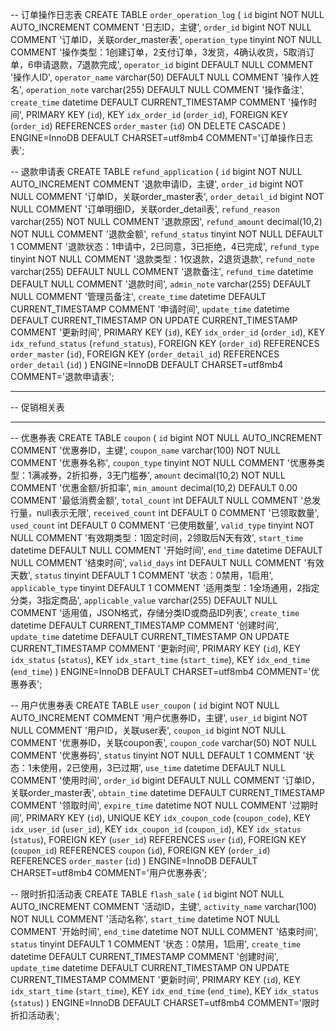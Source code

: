 
-- 订单操作日志表
CREATE TABLE `order_operation_log` (
  `id` bigint NOT NULL AUTO_INCREMENT COMMENT '日志ID，主键',
  `order_id` bigint NOT NULL COMMENT '订单ID，关联order_master表',
  `operation_type` tinyint NOT NULL COMMENT '操作类型：1创建订单，2支付订单，3发货，4确认收货，5取消订单，6申请退款，7退款完成',
  `operator_id` bigint DEFAULT NULL COMMENT '操作人ID',
  `operator_name` varchar(50) DEFAULT NULL COMMENT '操作人姓名',
  `operation_note` varchar(255) DEFAULT NULL COMMENT '操作备注',
  `create_time` datetime DEFAULT CURRENT_TIMESTAMP COMMENT '操作时间',
  PRIMARY KEY (`id`),
  KEY `idx_order_id` (`order_id`),
  FOREIGN KEY (`order_id`) REFERENCES `order_master` (`id`) ON DELETE CASCADE
) ENGINE=InnoDB DEFAULT CHARSET=utf8mb4 COMMENT='订单操作日志表';

-- 退款申请表
CREATE TABLE `refund_application` (
  `id` bigint NOT NULL AUTO_INCREMENT COMMENT '退款申请ID，主键',
  `order_id` bigint NOT NULL COMMENT '订单ID，关联order_master表',
  `order_detail_id` bigint NOT NULL COMMENT '订单明细ID，关联order_detail表',
  `refund_reason` varchar(255) NOT NULL COMMENT '退款原因',
  `refund_amount` decimal(10,2) NOT NULL COMMENT '退款金额',
  `refund_status` tinyint NOT NULL DEFAULT 1 COMMENT '退款状态：1申请中，2已同意，3已拒绝，4已完成',
  `refund_type` tinyint NOT NULL COMMENT '退款类型：1仅退款，2退货退款',
  `refund_note` varchar(255) DEFAULT NULL COMMENT '退款备注',
  `refund_time` datetime DEFAULT NULL COMMENT '退款时间',
  `admin_note` varchar(255) DEFAULT NULL COMMENT '管理员备注',
  `create_time` datetime DEFAULT CURRENT_TIMESTAMP COMMENT '申请时间',
  `update_time` datetime DEFAULT CURRENT_TIMESTAMP ON UPDATE CURRENT_TIMESTAMP COMMENT '更新时间',
  PRIMARY KEY (`id`),
  KEY `idx_order_id` (`order_id`),
  KEY `idx_refund_status` (`refund_status`),
  FOREIGN KEY (`order_id`) REFERENCES `order_master` (`id`),
  FOREIGN KEY (`order_detail_id`) REFERENCES `order_detail` (`id`)
) ENGINE=InnoDB DEFAULT CHARSET=utf8mb4 COMMENT='退款申请表';

-- ----------------------------
-- 促销相关表
-- ----------------------------

-- 优惠券表
CREATE TABLE `coupon` (
  `id` bigint NOT NULL AUTO_INCREMENT COMMENT '优惠券ID，主键',
  `coupon_name` varchar(100) NOT NULL COMMENT '优惠券名称',
  `coupon_type` tinyint NOT NULL COMMENT '优惠券类型：1满减券，2折扣券，3无门槛券',
  `amount` decimal(10,2) NOT NULL COMMENT '优惠金额/折扣率',
  `min_amount` decimal(10,2) DEFAULT 0.00 COMMENT '最低消费金额',
  `total_count` int DEFAULT NULL COMMENT '总发行量，null表示无限',
  `received_count` int DEFAULT 0 COMMENT '已领取数量',
  `used_count` int DEFAULT 0 COMMENT '已使用数量',
  `valid_type` tinyint NOT NULL COMMENT '有效期类型：1固定时间，2领取后N天有效',
  `start_time` datetime DEFAULT NULL COMMENT '开始时间',
  `end_time` datetime DEFAULT NULL COMMENT '结束时间',
  `valid_days` int DEFAULT NULL COMMENT '有效天数',
  `status` tinyint DEFAULT 1 COMMENT '状态：0禁用，1启用',
  `applicable_type` tinyint DEFAULT 1 COMMENT '适用类型：1全场通用，2指定分类，3指定商品',
  `applicable_value` varchar(255) DEFAULT NULL COMMENT '适用值，JSON格式，存储分类ID或商品ID列表',
  `create_time` datetime DEFAULT CURRENT_TIMESTAMP COMMENT '创建时间',
  `update_time` datetime DEFAULT CURRENT_TIMESTAMP ON UPDATE CURRENT_TIMESTAMP COMMENT '更新时间',
  PRIMARY KEY (`id`),
  KEY `idx_status` (`status`),
  KEY `idx_start_time` (`start_time`),
  KEY `idx_end_time` (`end_time`)
) ENGINE=InnoDB DEFAULT CHARSET=utf8mb4 COMMENT='优惠券表';

-- 用户优惠券表
CREATE TABLE `user_coupon` (
  `id` bigint NOT NULL AUTO_INCREMENT COMMENT '用户优惠券ID，主键',
  `user_id` bigint NOT NULL COMMENT '用户ID，关联user表',
  `coupon_id` bigint NOT NULL COMMENT '优惠券ID，关联coupon表',
  `coupon_code` varchar(50) NOT NULL COMMENT '优惠券码',
  `status` tinyint NOT NULL DEFAULT 1 COMMENT '状态：1未使用，2已使用，3已过期',
  `use_time` datetime DEFAULT NULL COMMENT '使用时间',
  `order_id` bigint DEFAULT NULL COMMENT '订单ID，关联order_master表',
  `obtain_time` datetime DEFAULT CURRENT_TIMESTAMP COMMENT '领取时间',
  `expire_time` datetime NOT NULL COMMENT '过期时间',
  PRIMARY KEY (`id`),
  UNIQUE KEY `idx_coupon_code` (`coupon_code`),
  KEY `idx_user_id` (`user_id`),
  KEY `idx_coupon_id` (`coupon_id`),
  KEY `idx_status` (`status`),
  FOREIGN KEY (`user_id`) REFERENCES `user` (`id`),
  FOREIGN KEY (`coupon_id`) REFERENCES `coupon` (`id`),
  FOREIGN KEY (`order_id`) REFERENCES `order_master` (`id`)
) ENGINE=InnoDB DEFAULT CHARSET=utf8mb4 COMMENT='用户优惠券表';

-- 限时折扣活动表
CREATE TABLE `flash_sale` (
  `id` bigint NOT NULL AUTO_INCREMENT COMMENT '活动ID，主键',
  `activity_name` varchar(100) NOT NULL COMMENT '活动名称',
  `start_time` datetime NOT NULL COMMENT '开始时间',
  `end_time` datetime NOT NULL COMMENT '结束时间',
  `status` tinyint DEFAULT 1 COMMENT '状态：0禁用，1启用',
  `create_time` datetime DEFAULT CURRENT_TIMESTAMP COMMENT '创建时间',
  `update_time` datetime DEFAULT CURRENT_TIMESTAMP ON UPDATE CURRENT_TIMESTAMP COMMENT '更新时间',
  PRIMARY KEY (`id`),
  KEY `idx_start_time` (`start_time`),
  KEY `idx_end_time` (`end_time`),
  KEY `idx_status` (`status`)
) ENGINE=InnoDB DEFAULT CHARSET=utf8mb4 COMMENT='限时折扣活动表';